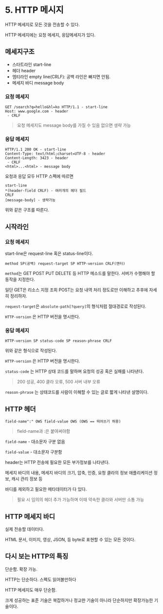 # 5. HTTP 메시지

HTTP 메세지로 모든 것을 전송할 수 있다.

HTTP 메세지에는 요청 메세지, 응답메세지가 있다.

## 메세지구조

- 스타트라인 start-line
- 헤더 header
- 엠티라인 empty line(CRLF): 공백 라인은 빠지면 안됨.
- 메세지 바디 message body

### 요청 메세지

```
GET /search?q=hello&hl=ko HTTP/1.1 - start-line
Host: www.google.com - header
 - CRLF
```

> 요청 메세지도 message body를 가질 수 있음 없으면 생략 가능

### 응답 메세지

```
HTTP/1.1 200 OK - start-line
Content-Type: text/html;charset=UTF-8 - header
Content-Length: 3423 - header
 - CRLF
<html>...<html> - message body
```

요청과 응답 모두 HTTP 스펙에 따르면

```
start-line
*(header-field CRLF) - 여러개의 헤더 필드
CRLF
[message-body] - 생략가능
```

위와 같은 구조를 따른다.

## 시작라인

### 요청 메세지

start-line은 request-line 혹은 status-line이다.

```
method SP(공백) request-target SP HTTP-version CRLF(엔터)
```

`method`는 GET POST PUT DELETE 등 HTTP 메소드를 말한다. 서버가 수행해야 할 동작을 지정한다.

일단 GET은 리소스 지정 조회 POST는 요청 내역 처리 정도로만 이해하고 추후에 자세히 정리하자.

`request-target`은 `absolute-path[?query]`의 형식처럼 절대경로로 작성된다.

`HTTP-version` 은 HTTP 버전을 명시한다.

### 응답 메세지

```
HTTP-version SP status-code SP reason-phrase CRLF
```

위와 같은 형식으로 작성된다.

`HTTP-version` 은 HTTP 버전을 명시한다.

`status-code` 는 HTTP 상태 코드를 말하며 요청의 성공 혹은 실패를 나타낸다.

> 200 성공, 400 클라 오류, 500 서버 내부 오류

`reason-phrase` 는 상태코드를 사람이 이해할 수 있는 글로 짧게 나타낸 설명이다.

## HTTP 헤더

```
field-name":" OWS field-value OWS (OWS == 띄어쓰기 허용)
```

> field-name과 :은 붙여써야함

`field-name` - 대소문자 구분 없음

`field-value` - 대소문자 구분함

header는 HTTP 전송에 필요한 모든 부가정보를 나타낸다.

메세지 바디의 내용, 메세지 바디의 크기, 압축, 인증, 요청 클라의 정보 애플리케이션 정보, 캐시 관리 정보 등

바디를 제외하고 필요한 메타데이터가 다 있다.

> 필요 시 임의의 헤더 추가 가능하며 이때 약속한 클라와 서버만 소통 가능

## HTTP 메세지 바디

실제 전송할 데이터다.

HTML 문서, 이미지, 영상, JSON, 등 byte로 표현할 수 있는 모든 것이다.

## 다시 보는 HTTP의 특징

단순함. 확장 가능.

HTTP는 단순하다. 스펙도 읽어볼만하다

HTTP 메세지도 매우 단순함.

크게 성공하는 표준 기술은 복잡하거나 정교한 기술이 아니라 단순하지만 확장가능한 기술이다.
